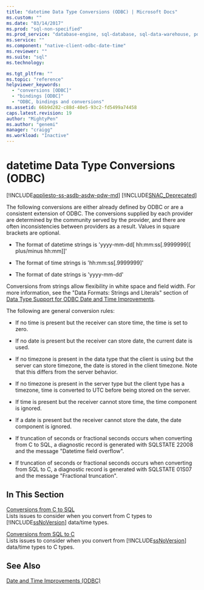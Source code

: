 ```yaml
---
title: "datetime Data Type Conversions (ODBC) | Microsoft Docs"
ms.custom: ""
ms.date: "03/14/2017"
ms.prod: "sql-non-specified"
ms.prod_service: "database-engine, sql-database, sql-data-warehouse, pdw"
ms.service: ""
ms.component: "native-client-odbc-date-time"
ms.reviewer: ""
ms.suite: "sql"
ms.technology: 

ms.tgt_pltfrm: ""
ms.topic: "reference"
helpviewer_keywords: 
  - "conversions [ODBC]"
  - "bindings [ODBC]"
  - "ODBC, bindings and conversions"
ms.assetid: 66b9d282-c88d-40e5-93c2-fd5499a74458
caps.latest.revision: 19
author: "MightyPen"
ms.author: "genemi"
manager: "craigg"
ms.workload: "Inactive"
---
```

# datetime Data Type Conversions (ODBC)
[!INCLUDE[appliesto-ss-asdb-asdw-pdw-md](../../includes/appliesto-ss-asdb-asdw-pdw-md.md)]
[!INCLUDE[SNAC_Deprecated](../../includes/snac-deprecated.md)]

  The following conversions are either already defined by ODBC or are a consistent extension of ODBC. The conversions supplied by each provider are determined by the community served by the provider, and there are often inconsistencies between providers as a result. Values in square brackets are optional.  
  
-   The format of datetime strings is 'yyyy-mm-dd[ hh:mm:ss[.9999999][ plus/minus hh:mm]]'  
  
-   The format of time strings is 'hh:mm:ss[.9999999]'  
  
-   The format of date strings is 'yyyy-mm-dd'  
  
 Conversions from strings allow flexibility in white space and field width. For more information, see the "Data Formats: Strings and Literals" section of [Data Type Support for ODBC Date and Time Improvements](../../relational-databases/native-client-odbc-date-time/data-type-support-for-odbc-date-and-time-improvements.md).  
  
 The following are general conversion rules:  
  
-   If no time is present but the receiver can store time, the time is set to zero.  
  
-   If no date is present but the receiver can store date, the current date is used.  
  
-   If no timezone is present in the data type that the client is using but the server can store timezone, the date is stored in the client timezone. Note that this differs from the server behavior.  
  
-   If no timezone is present in the server type but the client type has a timezone, time is converted to UTC before being stored on the server.  
  
-   If time is present but the receiver cannot store time, the time component is ignored.  
  
-   If a date is present but the receiver cannot store the date, the date component is ignored.  
  
-   If truncation of seconds or fractional seconds occurs when converting from C to SQL, a diagnostic record is generated with SQLSTATE 22008 and the message "Datetime field overflow".  
  
-   If truncation of seconds or fractional seconds occurs when converting from SQL to C, a diagnostic record is generated with SQLSTATE 01S07 and the message "Fractional truncation".  
  
## In This Section  
 [Conversions from C to SQL](../../relational-databases/native-client-odbc-date-time/datetime-data-type-conversions-from-c-to-sql.md)  
 Lists issues to consider when you convert from C types to [!INCLUDE[ssNoVersion](../../includes/ssnoversion-md.md)] data/time types.  
  
 [Conversions from SQL to C](../../relational-databases/native-client-odbc-date-time/datetime-data-type-conversions-from-sql-to-c.md)  
 Lists issues to consider when you convert from [!INCLUDE[ssNoVersion](../../includes/ssnoversion-md.md)] data/time types to C types.  
  
## See Also  
 [Date and Time Improvements &#40;ODBC&#41;](../../relational-databases/native-client-odbc-date-time/date-and-time-improvements-odbc.md)  
  
  
